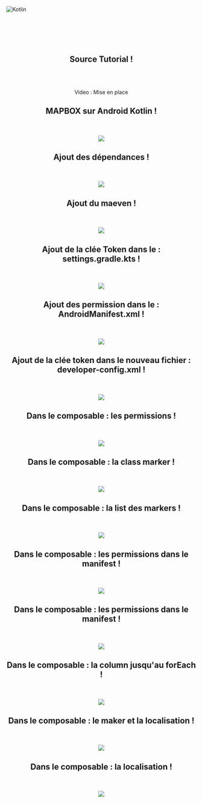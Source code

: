 ![Kotlin](https://img.shields.io/badge/kotlin-%237F52FF.svg?style=for-the-badge&logo=kotlin&logoColor=white)


<br><br><br><br>

<div align="center">
        <h2>Source Tutorial !</h2><br><br>
        <p>Video : Mise en place</p>
</div>


<div align="center">
        <h2>MAPBOX sur Android Kotlin !</h2><br><br>
        <img src="./fondecran.png">
</div>


<div align="center">
        <h2>Ajout des dépendances !</h2><br><br>
        <img src="./dependance.png">
</div>

<div align="center">
        <h2>Ajout du maeven !</h2><br><br>
        <img src="./maven.png">
</div>


<div align="center">
        <h2>Ajout de la clée Token dans le : settings.gradle.kts !</h2><br><br>
        <img src="./token.png">
</div>

<div align="center">
        <h2>Ajout des permission dans le : AndroidManifest.xml !</h2><br><br>
        <img src="./manifest.png">
</div>


<div align="center">
        <h2>Ajout de la clée token dans le nouveau fichier : developer-config.xml !</h2><br><br>
        <img src="./config.png">
</div>


<div align="center">
        <h2>Dans le composable : les permissions !</h2><br><br>
        <img src="./permission.png">
</div>

<div align="center">
        <h2>Dans le composable : la class marker !</h2><br><br>
        <img src="./marker.png">
</div>

<div align="center">
        <h2>Dans le composable : la list des markers !</h2><br><br>
        <img src="./list.png">
</div>

<div align="center">
        <h2>Dans le composable : les permissions dans le manifest !</h2><br><br>
        <img src="./les permissions dans le manifest.png">
</div>

<div align="center">
        <h2>Dans le composable : les permissions dans le manifest !</h2><br><br>
        <img src="./les permissions dans le manifest.png">
</div>

<div align="center">
        <h2>Dans le composable : la column jusqu'au forEach !</h2><br><br>
        <img src="./column.png">
</div>

<div align="center">
        <h2>Dans le composable : le maker et la localisation !</h2><br><br>
        <img src="./lemaker.png">
</div>

<div align="center">
        <h2>Dans le composable : la localisation !</h2><br><br>
        <img src="./lalocalisation.png">
</div>

